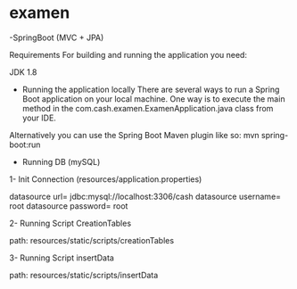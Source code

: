 # examen
-SpringBoot (MVC + JPA)

Requirements
For building and running the application you need:

JDK 1.8

* Running the application locally
There are several ways to run a Spring Boot application on your local machine. One way is to execute the main method in the 
com.cash.examen.ExamenApplication.java class from your IDE.

Alternatively you can use the Spring Boot Maven plugin like so: mvn spring-boot:run

* Running DB (mySQL)

1- Init Connection (resources/application.properties)

  datasource url= jdbc:mysql://localhost:3306/cash
  datasource username= root
  datasource password= root

2- Running Script CreationTables
  
  path: resources/static/scripts/creationTables

3- Running Script insertData
  
  path: resources/static/scripts/insertData


